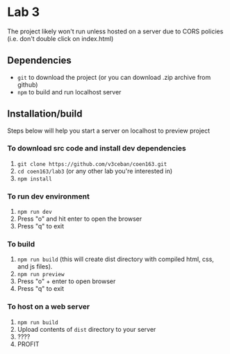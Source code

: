 # Lab 3

The project likely won't run unless hosted on a server due to CORS policies (i.e. don't double click on index.html)

## Dependencies

- `git` to download the project (or you can download .zip archive from github)
- `npm` to build and run localhost server

## Installation/build

Steps below will help you start a server on localhost to preview project

### To download src code and install dev dependencies

1. `git clone https://github.com/v3ceban/coen163.git`
2. `cd coen163/lab3` (or any other lab you're interested in)
3. `npm install`

### To run dev environment

1. `npm run dev`
2. Press "o" and hit enter to open the browser
3. Press "q" to exit

### To build

1. `npm run build` (this will create dist directory with compiled html, css, and js files).
2. `npm run preview`
3. Press "o" + enter to open browser
4. Press "q" to exit

### To host on a web server

1. `npm run build`
2. Upload contents of `dist` directory to your server
3. ????
4. PROFIT
